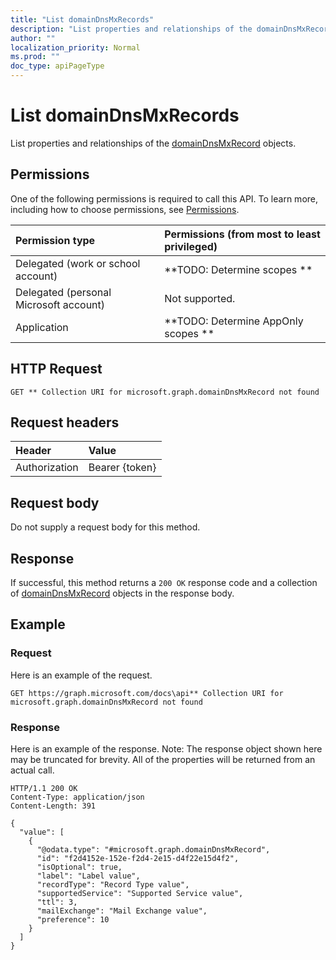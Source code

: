 ```yaml
---
title: "List domainDnsMxRecords"
description: "List properties and relationships of the domainDnsMxRecord objects."
author: ""
localization_priority: Normal
ms.prod: ""
doc_type: apiPageType
---
```


# List domainDnsMxRecords

List properties and relationships of the [domainDnsMxRecord](../resources/domaindnsmxrecord.md) objects.

## Permissions
One of the following permissions is required to call this API. To learn more, including how to choose permissions, see [Permissions](/concepts/permissions-reference.md).

|Permission type|Permissions (from most to least privileged)|
|:---|:---|
|Delegated (work or school account)|**TODO: Determine scopes **|
|Delegated (personal Microsoft account)|Not supported.|
|Application|**TODO: Determine AppOnly scopes **|

## HTTP Request
<!-- {
  "blockType": "ignored"
}
-->
``` http
GET ** Collection URI for microsoft.graph.domainDnsMxRecord not found
```

## Request headers
|Header|Value|
|:---|:---|
|Authorization|Bearer {token}|

## Request body
Do not supply a request body for this method.

## Response
If successful, this method returns a `200 OK` response code and a collection of [domainDnsMxRecord](../resources/domaindnsmxrecord.md) objects in the response body.

## Example

### Request
Here is an example of the request.
<!-- {
  "blockType": "request",
  "name": "get_domaindnsmxrecord"
}
-->
``` http
GET https://graph.microsoft.com/docs\api** Collection URI for microsoft.graph.domainDnsMxRecord not found
```

### Response
Here is an example of the response. Note: The response object shown here may be truncated for brevity. All of the properties will be returned from an actual call.
<!-- {
  "blockType": "response",
  "truncated": true,
  "@odata.type": "collection(microsoft.graph.domaindnsmxrecord)"
}
-->
``` http
HTTP/1.1 200 OK
Content-Type: application/json
Content-Length: 391

{
  "value": [
    {
      "@odata.type": "#microsoft.graph.domainDnsMxRecord",
      "id": "f2d4152e-152e-f2d4-2e15-d4f22e15d4f2",
      "isOptional": true,
      "label": "Label value",
      "recordType": "Record Type value",
      "supportedService": "Supported Service value",
      "ttl": 3,
      "mailExchange": "Mail Exchange value",
      "preference": 10
    }
  ]
}
```

